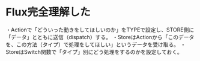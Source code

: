 # Flux完全理解した
・Actionで「どういった動きをしてほしいのか」をTYPEで設定し、STORE側に「データ」とともに送信（dispatch）する。
・StoreはActionから「このデータを、この方法（タイプ）で処理をしてほしい」というデータを受け取る。
・StoreはSwitch関数で「タイプ」別にどう処理をするのかを設定しておく。